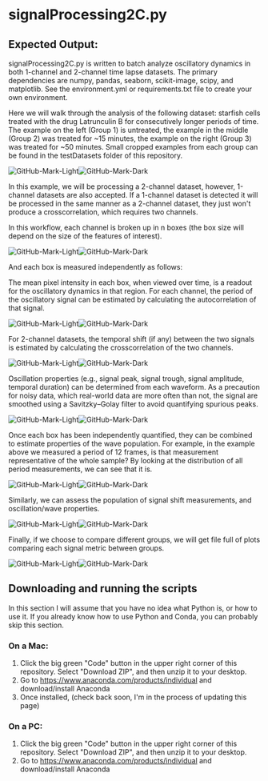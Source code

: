 # signalProcessing2C.py
## Expected Output:

signalProcessing2C.py is written to batch analyze oscillatory dynamics in both 1-channel and 2-channel time lapse datasets. The primary dependencies are numpy, pandas, seaborn, scikit-image, scipy, and matplotlib. See the environment.yml or requirements.txt file to create your own environment. 

Here we will walk through the analysis of the following dataset: starfish cells treated with the drug Latrunculin B for consecutively longer periods of time. The example on the left (Group 1) is untreated, the example in the middle (Group 2) was treated for ~15 minutes, the example on the right (Group 3) was treated for ~50 minutes. Small cropped examples from each group can be found in the testDatasets folder of this repository. 

![GitHub-Mark-Light](https://github.com/zacswider/signalProcessing/blob/main/README_Images/groups_dark.gif#gh-dark-mode-only)![GitHub-Mark-Dark](https://github.com/zacswider/signalProcessing/blob/main/README_Images/groups_light.gif#gh-light-mode-only)

In this example, we will be processing a 2-channel dataset, however, 1-channel datasets are also accepted. If a 1-channel dataset is detected it will be processed in the same manner as a 2-channel dataset, they just won't produce a crosscorrelation, which requires two channels. 

In this workflow, each channel is broken up in n boxes (the box size will depend on the size of the features of interest).

![GitHub-Mark-Light](https://github.com/zacswider/signalProcessing/blob/main/README_Images/boxes_dark.jpg#gh-dark-mode-only)![GitHub-Mark-Dark](https://github.com/zacswider/signalProcessing/blob/main/README_Images/boxes_light.jpg#gh-light-mode-only)

And each box is measured independently as follows:

The mean pixel intensity in each box, when viewed over time, is a readout for the oscillatory dynamics in that region. For each channel, the period of the oscillatory signal can be estimated by calculating the autocorrelation of that signal.

![GitHub-Mark-Light](https://github.com/zacswider/signalProcessing/blob/main/README_Images/autocorrelation_dark.jpg#gh-dark-mode-only)![GitHub-Mark-Dark](https://github.com/zacswider/signalProcessing/blob/main/README_Images/autocorrelation_light.jpg#gh-light-mode-only)

For 2-channel datasets, the temporal shift (if any) between the two signals is estimated by calculating the crosscorrelation of the two channels. 

![GitHub-Mark-Light](https://github.com/zacswider/signalProcessing/blob/main/README_Images/crosscorrelation_dark.jpg#gh-dark-mode-only)![GitHub-Mark-Dark](https://github.com/zacswider/signalProcessing/blob/main/README_Images/crosscorrelation_light.jpg#gh-light-mode-only)


Oscillation properties (e.g., signal peak, signal trough, signal amplitude, temporal duration) can be determined from each waveform. As a precaution for noisy data, which real-world data are more often than not, the signal are smoothed using a Savitzky–Golay filter to avoid quantifying spurious peaks.

![GitHub-Mark-Light](https://github.com/zacswider/signalProcessing/blob/main/README_Images/peaks_dark.jpg#gh-dark-mode-only)![GitHub-Mark-Dark](https://github.com/zacswider/signalProcessing/blob/main/README_Images/peaks_light.jpg#gh-light-mode-only)

Once each box has been independently quantified, they can be combined to estimate properties of the wave population. For example, in the example above we measured a period of 12 frames, is that measurement representative of the whole sample? By looking at the distribution of all period measurements, we can see that it is. 

![GitHub-Mark-Light](https://github.com/zacswider/signalProcessing/blob/main/README_Images/meanACF_dark.jpg#gh-dark-mode-only)![GitHub-Mark-Dark](https://github.com/zacswider/signalProcessing/blob/main/README_Images/meanACF_light.jpg#gh-light-mode-only)

Similarly, we can assess the population of signal shift measurements, and oscillation/wave properties.

![GitHub-Mark-Light](https://github.com/zacswider/signalProcessing/blob/main/README_Images/meanPeaks_dark.jpg#gh-dark-mode-only)![GitHub-Mark-Dark](https://github.com/zacswider/signalProcessing/blob/main/README_Images/meanPeaks_light.jpg#gh-light-mode-only)

Finally, if we choose to compare different groups, we will get file full of plots comparing each signal metric between groups.

![GitHub-Mark-Light](https://github.com/zacswider/signalProcessing/blob/main/README_Images/comparisons_dark.jpg#gh-dark-mode-only)![GitHub-Mark-Dark](https://github.com/zacswider/signalProcessing/blob/main/README_Images/comparisons_light.jpg#gh-light-mode-only)


## Downloading and running the scripts

In this section I will assume that you have no idea what Python is, or how to use it. If you already know how to use Python and Conda, you can probably skip this section.

### On a Mac:

1) Click the big green "Code" button in the upper right corner of this repository. Select "Download ZIP", and then unzip it to your desktop.
2) Go to https://www.anaconda.com/products/individual and download/install Anaconda
3) Once installed, (check back soon, I'm in the process of updating this page)


### On a PC:

1) Click the big green "Code" button in the upper right corner of this repository. Select "Download ZIP", and then unzip it to your desktop.
2) Go to https://www.anaconda.com/products/individual and download/install Anaconda


